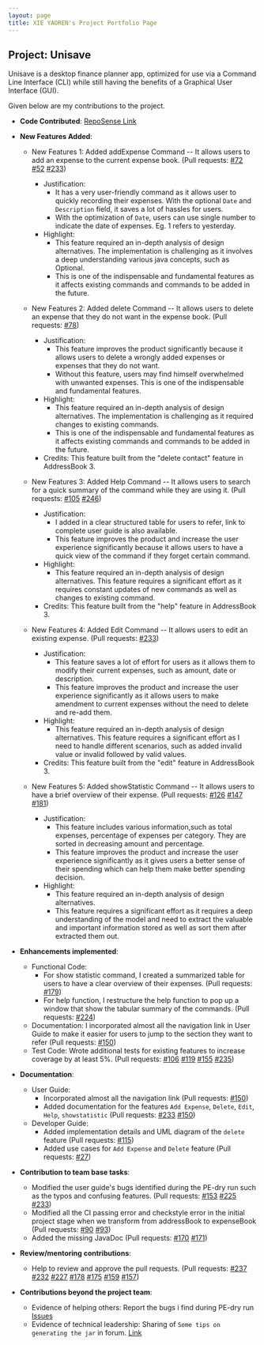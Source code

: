 ```yaml
---
layout: page
title: XIE YAOREN's Project Portfolio Page
---
```


## Project: Unisave
Unisave is a desktop finance planner app, optimized for use via a Command Line Interface (CLI) while still having
the benefits of a Graphical User Interface (GUI).

Given below are my contributions to the project.

* **Code Contributed**: [RepoSense Link](https://nus-cs2103-ay2021s1.github.io/tp-dashboard/#breakdown=true&search=BILLXYR&sort=groupTitle&sortWithin=title&since=2020-08-14&timeframe=commit&mergegroup=&groupSelect=groupByRepos&checkedFileTypes=docs~functional-code~test-code~other&tabOpen=true&tabType=authorship&zFR=false&tabAuthor=BILLXYR&tabRepo=AY2021S1-CS2103T-W10-1%2Ftp%5Bmaster%5D&authorshipIsMergeGroup=false&authorshipFileTypes=test-code)
* **New Features Added**:
    * New Features 1: Added addExpense Command -- It allows users to add an expense to the current expense book. (Pull requests: [#72](https://github.com/AY2021S1-CS2103T-W10-1/tp/pull/72) [#52](https://github.com/AY2021S1-CS2103T-W10-1/tp/pull/52)  [#233](https://github.com/AY2021S1-CS2103T-W10-1/tp/pull/233))
       * Justification:
            * It has a very user-friendly command as it allows user to quickly recording their expenses. With the optional `Date` and `Description` field, it saves a lot of hassles for users.
            * With the optimization of `Date`, users can use single number to indicate the date of expenses. Eg. 1 refers to yesterday.
       * Highlight: 
            * This feature required an in-depth analysis of design alternatives. The implementation is challenging as it involves a deep understanding various java concepts, such as Optional.
            * This is one of the indispensable and fundamental features as it affects existing commands and commands to be added in the future.
    
    * New Features 2: Added delete Command --  It allows users to delete an expense that they do not want in the expense book. (Pull requests: [#78](https://github.com/AY2021S1-CS2103T-W10-1/tp/pull/78))
       * Justification:
            * This feature improves the product significantly because it allows users to delete a wrongly added expenses or expenses that they do not want.
            * Without this feature, users may find himself overwhelmed with unwanted expenses. This is one of the indispensable and fundamental features.
       * Highlight:
            * This feature required an in-depth analysis of design alternatives. The implementation is challenging as it required changes to existing commands.
            * This is one of the indispensable and fundamental features as it affects existing commands and commands to be added in the future.
       * Credits: This feature built from the "delete contact" feature in AddressBook 3.     
   
    * New Features 3: Added Help Command -- It allows users to search for a quick summary of the command while they are using it. (Pull requests: [#105](https://github.com/AY2021S1-CS2103T-W10-1/tp/pull/105)   [#246](https://github.com/AY2021S1-CS2103T-W10-1/tp/pull/246))
       * Justification: 
            * I added in a clear structured table for users to refer, link to complete user guide is also available.
            * This feature improves the product and increase the user experience significantly because it allows users to have a quick view of the command if they forget certain command.
       * Highlight:
            * This feature required an in-depth analysis of design alternatives. This feature requires a significant effort as it requires constant updates of new commands as well as changes to existing command.
       * Credits: This feature built from the "help" feature in AddressBook 3.
    
    * New Features 4: Added Edit Command -- It allows users to edit an existing expense. (Pull requests: [#233](https://github.com/AY2021S1-CS2103T-W10-1/tp/pull/233))
       * Justification: 
            * This feature saves a lot of effort for users as it allows them to modify their current expenses, such as amount, date or description.
            * This feature improves the product and increase the user experience significantly as it allows users to make amendment to current expenses without the need to delete and re-add them.            
       * Highlight:
            * This feature required an in-depth analysis of design alternatives. This feature requires a significant effort as I need to handle different scenarios, such as added invalid value or invalid followed by valid values.
       * Credits: This feature built from the "edit" feature in AddressBook 3.
    
    * New Features 5: Added showStatistic Command -- It allows users to have a brief overview of their expense. (Pull requests: [#126](https://github.com/AY2021S1-CS2103T-W10-1/tp/pull/126)  [#147](https://github.com/AY2021S1-CS2103T-W10-1/tp/pull/147)  [#181](https://github.com/AY2021S1-CS2103T-W10-1/tp/pull/181))
       * Justification:
            * This feature includes various information,such as total expenses, percentage of expenses per category. They are sorted in decreasing amount and percentage.
            * This feature improves the product and increase the user experience significantly as it gives users a better sense of their spending which can help them make better spending decision.
       * Highlight: 
            * This feature required an in-depth analysis of design alternatives. 
            * This feature requires a significant effort as it requires a deep understanding of the model and need to extract the valuable and important information stored as well as sort them after extracted them out.
       
* **Enhancements implemented**:
    * Functional Code:
       * For show statistic command, I created a summarized table for users to have a clear overview of their expenses. (Pull requests: [#179](https://github.com/AY2021S1-CS2103T-W10-1/tp/pull/179))
       * For help function, I restructure the help function to pop up a window that show the tabular summary of the commands. (Pull requests: [#224](https://github.com/AY2021S1-CS2103T-W10-1/tp/pull/224))
    * Documentation: I incorporated almost all the navigation link in User Guide to make it easier for users to jump to the section they want to refer (Pull requests: [#150](https://github.com/AY2021S1-CS2103T-W10-1/tp/pull/150))
    * Test Code: Wrote additional tests for existing features to increase coverage by at least 5%. (Pull requests: [#106](https://github.com/AY2021S1-CS2103T-W10-1/tp/pull/106) [#119](https://github.com/AY2021S1-CS2103T-W10-1/tp/pull/119)  [#155](https://github.com/AY2021S1-CS2103T-W10-1/tp/pull/155)   [#235](https://github.com/AY2021S1-CS2103T-W10-1/tp/pull/235))

* **Documentation**:
    * User Guide:
       * Incorporated almost all the navigation link (Pull requests: [#150](https://github.com/AY2021S1-CS2103T-W10-1/tp/pull/150))
       * Added documentation for the features `Add Expense`, `Delete`, `Edit`, `Help`, `showstatistic` (Pull requests: [#233](https://github.com/AY2021S1-CS2103T-W10-1/tp/pull/233) [#150](https://github.com/AY2021S1-CS2103T-W10-1/tp/pull/150)) 
    * Developer Guide:
       * Added implementation details and UML diagram of the `delete` feature (Pull requests: [#115](https://github.com/AY2021S1-CS2103T-W10-1/tp/pull/115))
       * Added use cases for `Add Expense` and `Delete` feature (Pull requests: [#27](https://github.com/AY2021S1-CS2103T-W10-1/tp/pull/27))
       
* **Contribution to team base tasks**:
    * Modified the user guide's bugs identified during the PE-dry run such as the typos and confusing features.  (Pull requests: [#153](https://github.com/AY2021S1-CS2103T-W10-1/tp/pull/153) [#225](https://github.com/AY2021S1-CS2103T-W10-1/tp/pull/225)  [#233](https://github.com/AY2021S1-CS2103T-W10-1/tp/pull/233)) 
    * Modified all the CI passing error and checkstyle error in the initial project stage when we transform from addressBook to expenseBook (Pull requests: [#90](https://github.com/AY2021S1-CS2103T-W10-1/tp/pull/90)   [#93](https://github.com/AY2021S1-CS2103T-W10-1/tp/pull/93))
    * Added the missing JavaDoc (Pull requests: [#170](https://github.com/AY2021S1-CS2103T-W10-1/tp/pull/170)   [#171](https://github.com/AY2021S1-CS2103T-W10-1/tp/pull/171))
       
* **Review/mentoring contributions**:
   * Help to review and approve the pull requests. (Pull requests: [#237](https://github.com/AY2021S1-CS2103T-W10-1/tp/pull/237)  [#232](https://github.com/AY2021S1-CS2103T-W10-1/tp/pull/232)   [#227](https://github.com/AY2021S1-CS2103T-W10-1/tp/pull/227)  [#178](https://github.com/AY2021S1-CS2103T-W10-1/tp/pull/178)  [#175](https://github.com/AY2021S1-CS2103T-W10-1/tp/pull/175)   [#159](https://github.com/AY2021S1-CS2103T-W10-1/tp/pull/159)   [#157](https://github.com/AY2021S1-CS2103T-W10-1/tp/pull/157))
  
* **Contributions beyond the project team**:
   * Evidence of helping others: Report the bugs i find during PE-dry run [Issues](https://github.com/BILLXYR/ped/issues)
   * Evidence of technical leadership: Sharing of `Some tips on generating the jar` in forum. [Link](https://github.com/nus-cs2103-AY2021S1/forum/issues/225)

 

